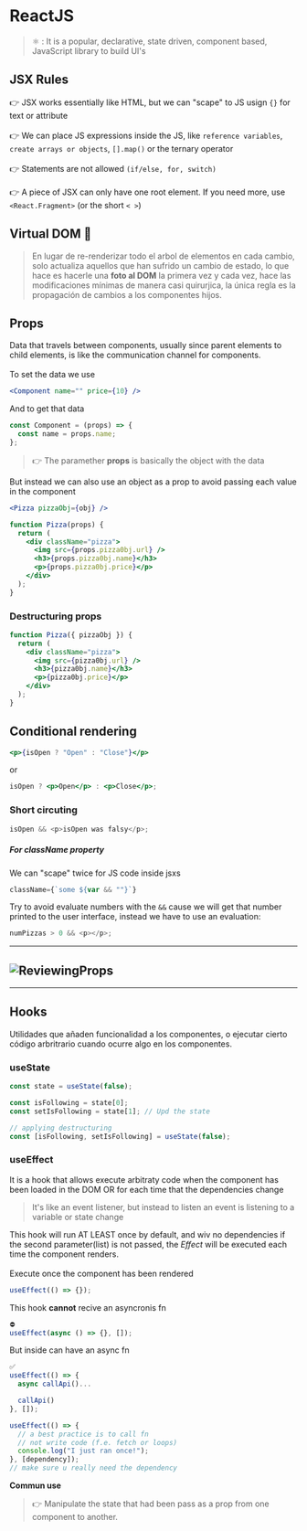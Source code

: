 # ReactJS

> ⚛️ : It is a popular, declarative, state driven, component based, JavaScript library to build UI's

## JSX Rules

👉 JSX works essentially like HTML, but we can "scape" to JS usign `{}` for text or attribute
<br/>  
👉 We can place JS expressions inside the JS, like `reference variables`, `create arrays or objects`, `[].map()` or the ternary operator
<br/>  
👉 Statements are not allowed `(if/else, for, switch)`
<br/>  
👉 A piece of JSX can only have one root element. If you
need more, use `<React.Fragment>` (or the short `< >`)

## Virtual DOM 🌳

> En lugar de re-renderizar todo el arbol de elementos en cada cambio, solo actualiza aquellos que han sufrido un cambio de estado, lo que hace es hacerle una **foto al DOM** la primera vez y cada vez, hace las modificaciones mínimas de manera casi quirurjica, la única regla es la propagación de cambios a los componentes hijos.

## Props

Data that travels between components, usually since parent elements to child elements, is like the communication channel for components.  
<br>
To set the data we use

```jsx
<Component name="" price={10} />
```

And to get that data

```jsx
const Component = (props) => {
  const name = props.name;
};
```

> 👉 The paramether **props** is basically the object with the data

But instead we can also use an object as a prop to avoid passing each value in the component

```jsx
<Pizza pizzaObj={obj} />
```

```jsx
function Pizza(props) {
  return (
    <div className="pizza">
      <img src={props.pizza0bj.url} />
      <h3>{props.pizza0bj.name}</h3>
      <p>{props.pizza0bj.price}</p>
    </div>
  );
}
```

### Destructuring props

```jsx
function Pizza({ pizzaObj }) {
  return (
    <div className="pizza">
      <img src={pizza0bj.url} />
      <h3>{pizza0bj.name}</h3>
      <p>{pizza0bj.price}</p>
    </div>
  );
}
```

## Conditional rendering

```jsx
<p>{isOpen ? "Open" : "Close"}</p>
```

or

```jsx
isOpen ? <p>Open</p> : <p>Close</p>;
```

### Short circuting

```js
isOpen && <p>isOpen was falsy</p>;
```

##### For className property

We can "scape" twice for JS code inside jsxs

```jsx
className={`some ${var && ""}`}
```

Try to avoid evaluate numbers with the
`&&` cause we will get that number printed to the user interface, instead we have to use an evaluation:

```js
numPizzas > 0 && <p></p>;
```

---

## ![ReviewingProps](image.png)

---

## Hooks

Utilidades que añaden funcionalidad a los componentes, o ejecutar cierto código arbritrario cuando ocurre algo en los componentes.

### useState

```jsx
const state = useState(false);

const isFollowing = state[0];
const setIsFollowing = state[1]; // Upd the state

// applying destructuring
const [isFollowing, setIsFollowing] = useState(false);
```

### useEffect

It is a hook that allows execute arbitraty code when the component has been loaded in the DOM OR for each time that the dependencies change

> It's like an event listener, but instead to listen an event is listening to a variable or state change

This hook will run AT LEAST once by default, and wiv no dependencies if the second parameter(list) is not passed, the _Effect_ will be executed each time the component renders.  
<br>
Execute once the component has been rendered

```js
useEffect(() => {});
```

This hook **cannot** recive an asyncronis fn

```js
⛔️
useEffect(async () => {}, []);
```

But inside can have an async fn

```js
✅
useEffect(() => {
  async callApi()...

  callApi()
}, []);
```

```js
useEffect(() => {
  // a best practice is to call fn
  // not write code (f.e. fetch or loops)
  console.log("I just ran once!");
}, [dependency]);
// make sure u really need the dependency
```

**Commun use**

> 👉 Manipulate the state that had been pass as a prop from one component to another.
